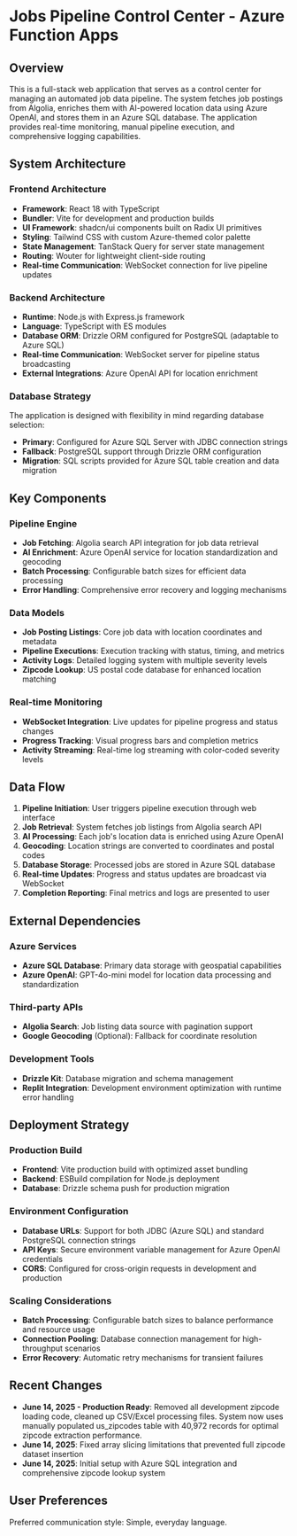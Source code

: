 # Jobs Pipeline Control Center - Azure Function Apps

## Overview

This is a full-stack web application that serves as a control center for managing an automated job data pipeline. The system fetches job postings from Algolia, enriches them with AI-powered location data using Azure OpenAI, and stores them in an Azure SQL database. The application provides real-time monitoring, manual pipeline execution, and comprehensive logging capabilities.

## System Architecture

### Frontend Architecture
- **Framework**: React 18 with TypeScript
- **Bundler**: Vite for development and production builds
- **UI Framework**: shadcn/ui components built on Radix UI primitives
- **Styling**: Tailwind CSS with custom Azure-themed color palette
- **State Management**: TanStack Query for server state management
- **Routing**: Wouter for lightweight client-side routing
- **Real-time Communication**: WebSocket connection for live pipeline updates

### Backend Architecture
- **Runtime**: Node.js with Express.js framework
- **Language**: TypeScript with ES modules
- **Database ORM**: Drizzle ORM configured for PostgreSQL (adaptable to Azure SQL)
- **Real-time Communication**: WebSocket server for pipeline status broadcasting
- **External Integrations**: Azure OpenAI API for location enrichment

### Database Strategy
The application is designed with flexibility in mind regarding database selection:
- **Primary**: Configured for Azure SQL Server with JDBC connection strings
- **Fallback**: PostgreSQL support through Drizzle ORM configuration
- **Migration**: SQL scripts provided for Azure SQL table creation and data migration

## Key Components

### Pipeline Engine
- **Job Fetching**: Algolia search API integration for job data retrieval
- **AI Enrichment**: Azure OpenAI service for location standardization and geocoding
- **Batch Processing**: Configurable batch sizes for efficient data processing
- **Error Handling**: Comprehensive error recovery and logging mechanisms

### Data Models
- **Job Posting Listings**: Core job data with location coordinates and metadata
- **Pipeline Executions**: Execution tracking with status, timing, and metrics
- **Activity Logs**: Detailed logging system with multiple severity levels
- **Zipcode Lookup**: US postal code database for enhanced location matching

### Real-time Monitoring
- **WebSocket Integration**: Live updates for pipeline progress and status changes
- **Progress Tracking**: Visual progress bars and completion metrics
- **Activity Streaming**: Real-time log streaming with color-coded severity levels

## Data Flow

1. **Pipeline Initiation**: User triggers pipeline execution through web interface
2. **Job Retrieval**: System fetches job listings from Algolia search API
3. **AI Processing**: Each job's location data is enriched using Azure OpenAI
4. **Geocoding**: Location strings are converted to coordinates and postal codes
5. **Database Storage**: Processed jobs are stored in Azure SQL database
6. **Real-time Updates**: Progress and status updates are broadcast via WebSocket
7. **Completion Reporting**: Final metrics and logs are presented to user

## External Dependencies

### Azure Services
- **Azure SQL Database**: Primary data storage with geospatial capabilities
- **Azure OpenAI**: GPT-4o-mini model for location data processing and standardization

### Third-party APIs
- **Algolia Search**: Job listing data source with pagination support
- **Google Geocoding** (Optional): Fallback for coordinate resolution

### Development Tools
- **Drizzle Kit**: Database migration and schema management
- **Replit Integration**: Development environment optimization with runtime error handling

## Deployment Strategy

### Production Build
- **Frontend**: Vite production build with optimized asset bundling
- **Backend**: ESBuild compilation for Node.js deployment
- **Database**: Drizzle schema push for production migration

### Environment Configuration
- **Database URLs**: Support for both JDBC (Azure SQL) and standard PostgreSQL connection strings
- **API Keys**: Secure environment variable management for Azure OpenAI credentials
- **CORS**: Configured for cross-origin requests in development and production

### Scaling Considerations
- **Batch Processing**: Configurable batch sizes to balance performance and resource usage
- **Connection Pooling**: Database connection management for high-throughput scenarios
- **Error Recovery**: Automatic retry mechanisms for transient failures

## Recent Changes
- **June 14, 2025 - Production Ready**: Removed all development zipcode loading code, cleaned up CSV/Excel processing files. System now uses manually populated us_zipcodes table with 40,972 records for optimal zipcode extraction performance.
- **June 14, 2025**: Fixed array slicing limitations that prevented full zipcode dataset insertion
- **June 14, 2025**: Initial setup with Azure SQL integration and comprehensive zipcode lookup system

## User Preferences

Preferred communication style: Simple, everyday language.